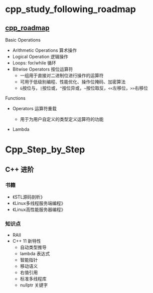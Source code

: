# cpp_study_following_roadmap
## [cpp_roadmap](./cpp_roadmap.pdf)

Basic Operations

- Arithmetic Operations 算术操作
- Logical Operation 逻辑操作
- Loops: for/while 循环
- Bitwise Operators 按位运算符
  - 一组用于直接对二进制位进行操作的运算符
  - 可用于低级别编程、性能优化、操作位掩码、加密算法
  - `&`按位与，`|`按位或，`^`按位异或，`~`按位取反，`<<`左移位，`>>`右移位

Functions

- Operators 运算符重载
  - 用于为用户自定义的类型定义运算符的功能

- Lambda

# Cpp_Step_by_Step
## C++ 进阶
### 书籍
- 《STL源码剖析》
- 《Linux多线程服务端编程》
- 《Linux高性能服务器编程》
### 知识点
- RAII
- C++ 11 新特性
  - 自动类型推导
  - lambda 表达式
  - 智能指针
  - 移动语义
  - 右值引用
  - 标准多线程库
  - nullptr 关键字